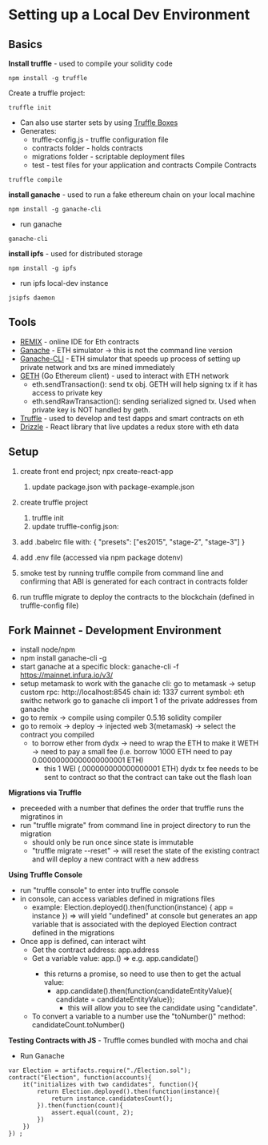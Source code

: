 # Setting up a Local Dev Environment

## Basics
**Install truffle** - used to compile your solidity code
```
npm install -g truffle
```
Create a truffle project: 
```
truffle init
```

* Can also use starter sets by using [Truffle Boxes](https://www.trufflesuite.com/boxes)
* Generates: 
    * truffle-config.js - truffle configuration file
    * contracts folder - holds contracts
    * migrations folder - scriptable deployment files
    * test - test files for your application and contracts
Compile Contracts
```
truffle compile
```
**install ganache** - used to run a fake ethereum chain on your local machine
```
npm install -g ganache-cli
```
* run ganache
```
ganache-cli
```
**install ipfs** - used for distributed storage
```
npm install -g ipfs
```
* run ipfs local-dev instance
```
jsipfs daemon
```
## Tools
* [REMIX](https://remix.ethereum.org/) - online IDE for Eth contracts
* [Ganache](https://www.trufflesuite.com/ganache) - ETH simulator -> this is not the command line version 
* [Ganache-CLI](https://github.com/trufflesuite/ganache-cli) - ETH simulator that speeds up process of setting up private network and txs are mined immediately
* [GETH](https://geth.ethereum.org/) (Go Ethereum client)  - used to interact with ETH network
  * eth.sendTransaction(): send tx obj.  GETH will help signing tx if it has access to private key
  * eth.sendRawTransaction(): sending serialized signed tx. Used when private key is NOT handled by geth. 
* [Truffle](https://truffleframework.com) - used to develop and test dapps and smart contracts on eth
* [Drizzle](https://www.trufflesuite.com/drizzle) - React library that live updates a redux store with eth data

## Setup
1) create front end project; npx create-react-app <appname>
   1) update package.json with package-example.json 
2) create truffle project
   1) truffle init
   2) update truffle-config.json: 



3) add .babelrc file with: { "presets": ["es2015", "stage-2", "stage-3"] } 
4) add .env file (accessed via npm package dotenv)
5) smoke test by running truffle compile from command line and confirming that ABI is generated for each contract in contracts folder
6) run truffle migrate to deploy the contracts to the blockchain (defined in truffle-config file)

## Fork Mainnet - Development Environment
- install node/npm 
- npm install ganache-cli -g 
- start ganache at a specific block: ganache-cli -f https://mainnet.infura.io/v3/<infura-api-key> 
- setup metamask to work with the ganache cli: 
    go to metamask ->
    setup custom rpc: http://localhost:8545
    chain id: 1337
    current symbol: eth
    swithc network go to ganache cli 
    import 1 of the private addresses from ganache 
- go to remix -> compile using compiler 0.5.16 solidity compiler 
- go to remoix -> deploy -> injected web 3(metamask) -> select the contract you compiled
    - to borrow ether from dydx -> need to wrap the ETH to make it WETH -> need to pay a small fee  (i.e. borrow 1000 ETH need to pay 0.00000000000000000001 ETH)
        - this 1 WEI (.000000000000000001 ETH) dydx tx fee needs to be sent to contract so that the contract can take out the flash loan


**Migrations via Truffle**
* preceeded with a number that defines the order that truffle runs the migratinos in
* run "truffle migrate" from command line in project directory to run the migration
  * should only be run once since state is immutable
  * "truffle migrate --reset" -> will reset the state of the existing contract and will deploy a new contract with a new address

**Using Truffle Console**
* run "truffle console" to enter into truffle console
* in console, can access variables defined in migrations files
  * example: Election.deployed().then(function(instance) { app = instance }) => will yield "undefined" at console but generates an app variable that is associated with the deployed Election contract defined in the migrations
* Once app is defined, can interact wiht 
  * Get the contract address: app.address
  * Get a variable value: app.<variable name>() => e.g. app.candidate()
    * this returns a promise, so need to use then to get the actual value: 
      * app.candidate().then(function(candidateEntityValue){ candidate = candidateEntityValue});
        * this will allow you to see the candidate using "candidate".  
  * To convert a variable to a number use the "toNumber()" method: candidateCount.toNumber()


**Testing Contracts with JS** - Truffle comes bundled with mocha and chai
* Run Ganache
```
var Election = artifacts.require("./Election.sol");
contract("Election", function(accounts){
    it("initializes with two candidates", function(){
        return Election.deployed().then(function(instance){
            return instance.candidatesCount();
        }).then(function(count){
            assert.equal(count, 2);
        })
    })
}) ;
```
